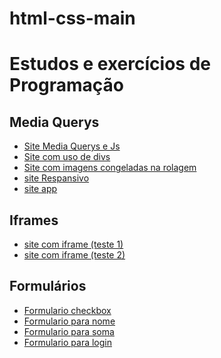 # html-css-main
<h1>Estudos e exercícios de Programação </h1>

<h2>Media Querys</h2>
    <ul>
        <li><a href= "https://alvaro-queiroz.github.io/html-css-main/html-css-main/html/teste.site/mediaQuerys/ex001/estilo/Menuresp.html"> Site Media Querys e Js</a>
        <li><a href= "https://alvaro-queiroz.github.io/html-css-main//html-css-main/html/teste.site/CafecomBiscoito/cafecombiscoito.html ">Site com uso de divs </a>
        <li><a href= "https://alvaro-queiroz.github.io/html-css-main//html-css-main/html/teste.site/poema/poema.html "> Site com imagens congeladas na rolagem </a>
        <li><a href= "https://alvaro-queiroz.github.io/html-css-main//html-css-main/html/teste.site/mediaQuerys/ex003/MF.html"> site Respansivo </a>
        <li><a href= "https://alvaro-queiroz.github.io/html-css-main//html-css-main/html/teste.site/app-portifolio/teste-3.html "> site app</a>
    </ul>

<h2>Iframes</h2>
    <ul>
        <li><a href= " https://alvaro-queiroz.github.io/html-css-main/html-css-main/html/teste.site/iframes/site.html"> site com iframe (teste 1) </a>
        <li><a href= " https://alvaro-queiroz.github.io/html-css-main/html-css-main/html/teste.site/iframes/iframes001.html"> site com iframe (teste 2) </a>
     </ul>

<h2> Formulários </h2>
    <ul>
        <li><a href= " https://alvaro-queiroz.github.io/html-css-main/html-css-main/html/teste.site/formulário/checkbox.html"> Formulario checkbox</a>
        <li><a href= " https://alvaro-queiroz.github.io/html-css-main/html-css-main/html/teste.site/formulário/formulário-2.html"> Formulario para nome </a>
        <li><a href= " https://alvaro-queiroz.github.io/html-css-main/html-css-main/html/teste.site/formulário/formulário.html"> Formulario para soma </a>
        <li><a href= " https://alvaro-queiroz.github.io/html-css-main/html-css-main/html/teste.site/formulário/login.html"> Formulario para login</a>
    </ul>

